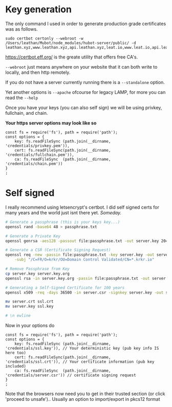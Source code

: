 # Key generation

The only command I used in order to generate production grade certificates was as follows.

```
sudo certbot certonly --webroot -w /Users/leathan/Mubot/node_modules/hubot-server/public/ -d leathan.xyz,www.leathan.xyz,api.leathan.xyz,leat.io,www.leat.io,api.leat.io
```
https://certbot.eff.org/ is the greate utility that offers free CA's.

`--webroot` just means anywhere on your website that it can both write to locally, and then http remotely.

If you do not have a server currently running there is a `--standalone` option. 

Yet another options is `--apache` ofcourse for legacy LAMP, for more you can read the `--help`


Once you have your keys (you can also self sign) we will be using privkey, fullchain, and chain.

__Your https server options may look like so__

```
const fs = require('fs'), path = require('path');
const options = {
    key: fs.readFileSync (path.join(__dirname, 'credentials/privkey.pem')),
    cert: fs.readFileSync(path.join(__dirname, 'credentials/fullchain.pem')),
    ca: fs.readFileSync  (path.join(__dirname, 'credentials/chain.pem'))
}
;
```


# Self signed

I really recommend using letsencrypt's certbot. I did self signed certs for many years and the world just isnt there yet. *Someday.*

```bash
# Generate a passphrase (this is your keys key...)
openssl rand -base64 48 > passphrase.txt

# Generate a Private Key
openssl genrsa -aes128 -passout file:passphrase.txt -out server.key 2048

# Generate a CSR (Certificate Signing Request)
openssl req -new -passin file:passphrase.txt -key server.key -out server.csr \
    -subj "/C=FR/O=krkr/OU=Domain Control Validated/CN=*.krkr.io"

# Remove Passphrase from Key
cp server.key server.key.org
openssl rsa -in server.key.org -passin file:passphrase.txt -out server.key

# Generating a Self-Signed Certificate for 100 years
openssl x509 -req -days 36500 -in server.csr -signkey server.key -out server.crt

mv server.crt ssl.crt
mv server.key ssl.key

# \n ewline
```

Now in your options do 

```
const fs = require('fs'), path = require('path');
const options = {
    key: fs.readFileSync (path.join(__dirname, 'credentials/ssl.key')), // Your deterministic key (pub key info IS here too)
    cert: fs.readFileSync(path.join(__dirname, 'credentials/ssl.crt')), // Your certificate information (pub key included)
    ca: fs.readFileSync  (path.join(__dirname, 'credentials/server.csr')) // certificate signing request
}
;
```
Note that the browsers now need you to get in their trusted section (or click 'proceed to unsafe').. Usually an option to import/export in pkcs12 format
